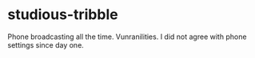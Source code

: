 # studious-tribble
Phone broadcasting all the time. Vunranilities. I did not agree with phone settings since day one.
